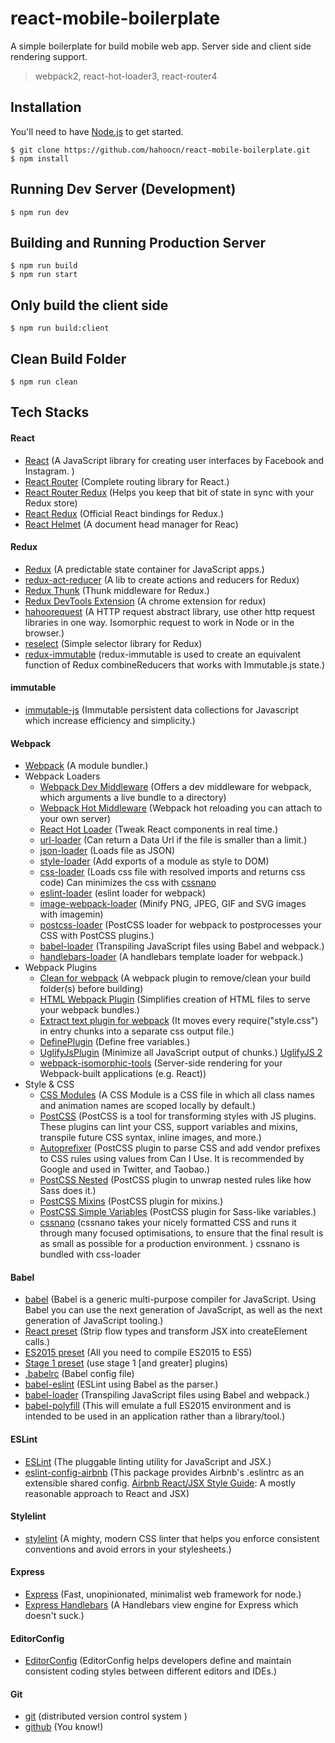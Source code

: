 # react-mobile-boilerplate
A simple boilerplate for build mobile web app. Server side and client side rendering support.

> webpack2, react-hot-loader3, react-router4

## Installation
You'll need to have [Node.js](https://nodejs.org) to get started.
````
$ git clone https://github.com/hahoocn/react-mobile-boilerplate.git
$ npm install
````

## Running Dev Server (Development)
````
$ npm run dev
````

## Building and Running Production Server
````
$ npm run build
$ npm run start
````

## Only build the client side
````
$ npm run build:client
````

## Clean Build Folder
````
$ npm run clean
````

##  Tech Stacks
#### React
  - [React](https://facebook.github.io/react/) (A JavaScript library for creating user interfaces by Facebook and Instagram. )
  - [React Router](https://github.com/reactjs/react-router) (Complete routing library for React.)
  - [React Router Redux](https://github.com/reactjs/react-router-redux) (Helps you keep that bit of state in sync with your Redux store)
  - [React Redux](https://github.com/reactjs/react-redux) (Official React bindings for Redux.)
  - [React Helmet](https://github.com/nfl/react-helmet) (A document head manager for Reac)

#### Redux
  - [Redux](https://github.com/reactjs/redux) (A predictable state container for JavaScript apps.)
  - [redux-act-reducer](https://github.com/hahoocn/redux-act-reducer) (A lib to create actions and reducers for Redux)
  - [Redux Thunk](https://github.com/gaearon/redux-thunk) (Thunk middleware for Redux.)
  - [Redux DevTools Extension](https://github.com/zalmoxisus/redux-devtools-extension) (A chrome extension for redux)
  - [hahoorequest](https://github.com/hahoocn/hahoorequest) (A HTTP request abstract library, use other http request libraries in one way. Isomorphic request to work in Node or in the browser.)
  - [reselect](https://github.com/reactjs/reselect) (Simple selector library for Redux)
  - [redux-immutable](https://github.com/gajus/redux-immutable) (redux-immutable is used to create an equivalent function of Redux combineReducers that works with Immutable.js state.)

#### immutable
  - [immutable-js](http://facebook.github.io/immutable-js/) (Immutable persistent data collections for Javascript which increase efficiency and simplicity.)

#### Webpack
  - [Webpack](http://webpack.github.io/) (A module bundler.)
  - Webpack Loaders
    - [Webpack Dev Middleware](https://github.com/webpack/webpack-dev-middleware) (Offers a dev middleware for webpack, which arguments a live bundle to a directory)
    - [Webpack Hot Middleware](https://github.com/glenjamin/webpack-hot-middleware) (Webpack hot reloading you can attach to your own server)
    - [React Hot Loader](http://gaearon.github.io/react-hot-loader/) (Tweak React components in real time.)
    - [url-loader](https://github.com/webpack/url-loader) (Can return a Data Url if the file is smaller than a limit.)
    - [json-loader](https://github.com/webpack/json-loader) (Loads file as JSON)
    - [style-loader](https://github.com/webpack/style-loader) (Add exports of a module as style to DOM)
    - [css-loader](https://github.com/webpack/css-loader) (Loads css file with resolved imports and returns css code) Can minimizes the css with [cssnano](http://cssnano.co/)
    - [eslint-loader](https://github.com/MoOx/eslint-loader) (eslint loader for webpack)
    - [image-webpack-loader](https://github.com/tcoopman/image-webpack-loader) (Minify PNG, JPEG, GIF and SVG images with imagemin)
    -  [postcss-loader](https://github.com/postcss/postcss-loader) (PostCSS loader for webpack to postprocesses your CSS with PostCSS plugins.)
    - [babel-loader](https://github.com/babel/babel-loader) (Transpiling JavaScript files using Babel and webpack.)
    - [handlebars-loader](https://github.com/pcardune/handlebars-loader) (A handlebars template loader for webpack.)
  - Webpack Plugins
    - [Clean for webpack](https://github.com/johnagan/clean-webpack-plugin) (A webpack plugin to remove/clean your build folder(s) before building)
    - [HTML Webpack Plugin](https://github.com/ampedandwired/html-webpack-plugin) (Simplifies creation of HTML files to serve your webpack bundles.)
    - [Extract text plugin for webpack](https://github.com/webpack/extract-text-webpack-plugin) (It moves every require("style.css") in entry chunks into a separate css output file.)
    - [DefinePlugin](http://webpack.github.io/docs/list-of-plugins.html#defineplugin) (Define free variables.)
    - [UglifyJsPlugin](http://webpack.github.io/docs/list-of-plugins.html#uglifyjsplugin) (Minimize all JavaScript output of chunks.) [UglifyJS 2](https://github.com/mishoo/UglifyJS2)
    - [webpack-isomorphic-tools](https://github.com/halt-hammerzeit/webpack-isomorphic-tools) (Server-side rendering for your Webpack-built applications (e.g. React))
  - Style & CSS
    - [CSS Modules](https://github.com/css-modules/css-modules) (A CSS Module is a CSS file in which all class names and animation names are scoped locally by default.)
    - [PostCSS](http://postcss.org/) (PostCSS is a tool for transforming styles with JS plugins. These plugins can lint your CSS, support variables and mixins, transpile future CSS syntax, inline images, and more.)
    - [Autoprefixer](https://github.com/postcss/autoprefixer) (PostCSS plugin to parse CSS and add vendor prefixes to CSS rules using values from Can I Use. It is recommended by Google and used in Twitter, and Taobao.)
    - [PostCSS Nested](https://github.com/postcss/postcss-nested) (PostCSS plugin to unwrap nested rules like how Sass does it.)
    - [PostCSS Mixins](https://github.com/postcss/postcss-mixins) (PostCSS plugin for mixins.)
    - [PostCSS Simple Variables](https://github.com/postcss/postcss-simple-vars) (PostCSS plugin for Sass-like variables.)
    - [cssnano](http://cssnano.co/) (cssnano takes your nicely formatted CSS and runs it through many focused optimisations, to ensure that the final result is as small as possible for a production environment. ) cssnano is bundled with css-loader

#### Babel
  - [babel](http://babeljs.io/) (Babel is a generic multi-purpose compiler for JavaScript. Using Babel you can use the next generation of JavaScript, as well as the next generation of JavaScript tooling.)
  - [React preset](http://babeljs.io/docs/plugins/preset-react/) (Strip flow types and transform JSX into createElement calls.)
  - [ES2015 preset](http://babeljs.io/docs/plugins/preset-es2015/) (All you need to compile ES2015 to ES5)
  - [Stage 1 preset](http://babeljs.io/docs/plugins/preset-stage-1/) (use stage 1 [and greater] plugins)
  - [.babelrc](http://babeljs.io/docs/usage/babelrc/) (Babel config file)
  - [babel-eslint](https://github.com/babel/babel-eslint) (ESLint using Babel as the parser.)
  - [babel-loader](https://github.com/babel/babel-loader) (Transpiling JavaScript files using Babel and webpack.)
  - [babel-polyfill](http://babeljs.io/docs/usage/polyfill/) (This will emulate a full ES2015 environment and is intended to be used in an application rather than a library/tool.)

#### ESLint
  - [ESLint](http://eslint.org/) (The pluggable linting utility for JavaScript and JSX.)
  - [eslint-config-airbnb](https://github.com/airbnb/javascript/tree/master/packages/eslint-config-airbnb) (This package provides Airbnb's .eslintrc as an extensible shared config. [Airbnb React/JSX Style Guide](https://github.com/airbnb/javascript/tree/master/react): A mostly reasonable approach to React and JSX)

#### Stylelint
  - [stylelint](http://stylelint.io/) (A mighty, modern CSS linter that helps you enforce consistent conventions and avoid errors in your stylesheets.)

#### Express
  - [Express](http://expressjs.com/) (Fast, unopinionated, minimalist web framework for node.)
  - [Express Handlebars](https://github.com/ericf/express-handlebars) (A Handlebars view engine for Express which doesn't suck.)

#### EditorConfig
  - [EditorConfig](http://editorconfig.org/) (EditorConfig helps developers define and maintain consistent coding styles between different editors and IDEs.)

#### Git
  - [git](https://git-scm.com/) (distributed version control system )
  - [github](https://github.com/) (You know!)
